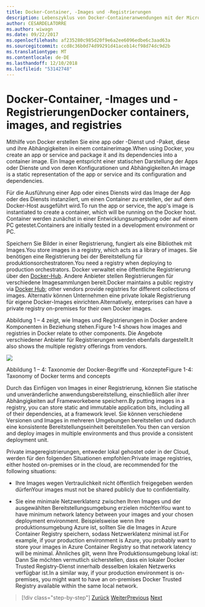 ```yaml
---
title: Docker-Container, -Images und -Registrierungen
description: Lebenszyklus von Docker-Containeranwendungen mit der Microsoft-Plattform und Tools
author: CESARDELATORRE
ms.author: wiwagn
ms.date: 09/22/2017
ms.openlocfilehash: af235280c985d20f9e6a2ee6096edbe6c3aad63a
ms.sourcegitcommit: ccd8c36b0d74d99291d41aceb14cf98d74dc9d2b
ms.translationtype: MT
ms.contentlocale: de-DE
ms.lasthandoff: 12/10/2018
ms.locfileid: "53142748"
---
```

# <a name="docker-containers-images-and-registries"></a><span data-ttu-id="ee438-103">Docker-Container, -Images und -Registrierungen</span><span class="sxs-lookup"><span data-stu-id="ee438-103">Docker containers, images, and registries</span></span>

<span data-ttu-id="ee438-104">Mithilfe von Docker erstellen Sie eine app oder -Dienst und -Paket, diese und ihre Abhängigkeiten in einem containerimage.</span><span class="sxs-lookup"><span data-stu-id="ee438-104">When using Docker, you create an app or service and package it and its dependencies into a container image.</span></span> <span data-ttu-id="ee438-105">Ein Image entspricht einer statischen Darstellung der Apps oder Dienste und von deren Konfigurationen und Abhängigkeiten.</span><span class="sxs-lookup"><span data-stu-id="ee438-105">An image is a static representation of the app or service and its configuration and dependencies.</span></span>

<span data-ttu-id="ee438-106">Für die Ausführung einer App oder eines Diensts wird das Image der App oder des Diensts instanziiert, um einen Container zu erstellen, der auf dem Docker-Host ausgeführt wird.</span><span class="sxs-lookup"><span data-stu-id="ee438-106">To run the app or service, the app's image is instantiated to create a container, which will be running on the Docker host.</span></span> <span data-ttu-id="ee438-107">Container werden zunächst in einer Entwicklungsumgebung oder auf einem PC getestet.</span><span class="sxs-lookup"><span data-stu-id="ee438-107">Containers are initially tested in a development environment or PC.</span></span>

<span data-ttu-id="ee438-108">Speichern Sie Bilder in einer Registrierung, fungiert als eine Bibliothek mit Images.</span><span class="sxs-lookup"><span data-stu-id="ee438-108">You store images in a registry, which acts as a library of images.</span></span> <span data-ttu-id="ee438-109">Sie benötigen eine Registrierung bei der Bereitstellung für produktionsorchestratoren.</span><span class="sxs-lookup"><span data-stu-id="ee438-109">You need a registry when deploying to production orchestrators.</span></span> <span data-ttu-id="ee438-110">Docker verwaltet eine öffentliche Registrierung über den [Docker-Hub](https://hub.docker.com/). Andere Anbieter stellen Registrierungen für verschiedene Imagesammlungen bereit.</span><span class="sxs-lookup"><span data-stu-id="ee438-110">Docker maintains a public registry via [Docker Hub](https://hub.docker.com/); other vendors provide registries for different collections of images.</span></span> <span data-ttu-id="ee438-111">Alternativ können Unternehmen eine private lokale Registrierung für eigene Docker-Images einrichten.</span><span class="sxs-lookup"><span data-stu-id="ee438-111">Alternatively, enterprises can have a private registry on-premises for their own Docker images.</span></span>

<span data-ttu-id="ee438-112">Abbildung 1 – 4 zeigt, wie Images und Registrierungen in Docker andere Komponenten in Beziehung stehen.</span><span class="sxs-lookup"><span data-stu-id="ee438-112">Figure 1-4 shows how images and registries in Docker relate to other components.</span></span> <span data-ttu-id="ee438-113">Die Angebote verschiedener Anbieter für Registrierungen werden ebenfalls dargestellt.</span><span class="sxs-lookup"><span data-stu-id="ee438-113">It also shows the multiple registry offerings from vendors.</span></span>

![](./media/image4.png)

<span data-ttu-id="ee438-114">Abbildung 1 – 4: Taxonomie der Docker-Begriffe und -Konzepte</span><span class="sxs-lookup"><span data-stu-id="ee438-114">Figure 1-4: Taxonomy of Docker terms and concepts</span></span>

<span data-ttu-id="ee438-115">Durch das Einfügen von Images in einer Registrierung, können Sie statische und unveränderliche anwendungsbereitstellung, einschließlich aller ihrer Abhängigkeiten auf Frameworkebene speichern.</span><span class="sxs-lookup"><span data-stu-id="ee438-115">By putting images in a registry, you can store static and immutable application bits, including all of their dependencies, at a framework level.</span></span> <span data-ttu-id="ee438-116">Sie können verschiedene Versionen und Images in mehreren Umgebungen bereitstellen und dadurch eine konsistente Bereitstellungseinheit bereitstellen.</span><span class="sxs-lookup"><span data-stu-id="ee438-116">You then can version and deploy images in multiple environments and thus provide a consistent deployment unit.</span></span>

<span data-ttu-id="ee438-117">Private imageregistrierungen, entweder lokal gehostet oder in der Cloud, werden für den folgenden Situationen empfohlen:</span><span class="sxs-lookup"><span data-stu-id="ee438-117">Private image registries, either hosted on-premises or in the cloud, are recommended for the following situations:</span></span>

-   <span data-ttu-id="ee438-118">Ihre Images wegen Vertraulichkeit nicht öffentlich freigegeben werden dürfen</span><span class="sxs-lookup"><span data-stu-id="ee438-118">Your images must not be shared publicly due to confidentiality.</span></span>

-   <span data-ttu-id="ee438-119">Sie eine minimale Netzwerklatenz zwischen Ihren Images und der ausgewählten Bereitstellungsumgebung erzielen möchten</span><span class="sxs-lookup"><span data-stu-id="ee438-119">You want to have minimum network latency between your images and your chosen deployment environment.</span></span> <span data-ttu-id="ee438-120">Beispielsweise wenn Ihre produktionsumgebung Azure ist, sollten Sie die Images in Azure Container Registry speichern, sodass Netzwerklatenz minimal ist.</span><span class="sxs-lookup"><span data-stu-id="ee438-120">For example, if your production environment is Azure, you probably want to store your images in Azure Container Registry so that network latency will be minimal.</span></span> <span data-ttu-id="ee438-121">Ähnliches gilt, wenn Ihre Produktionsumgebung lokal ist: Dann Sie möchten vermutlich sicherstellen, dass ein lokaler Docker Trusted Registry-Dienst innerhalb desselben lokalen Netzwerks verfügbar ist.</span><span class="sxs-lookup"><span data-stu-id="ee438-121">In a similar way, if your production environment is on-premises, you might want to have an on-premises Docker Trusted Registry available within the same local network.</span></span>

>[!div class="step-by-step"]
><span data-ttu-id="ee438-122">[Zurück](docker-terminology.md)
>[Weiter](Docker-application-lifecycle/index.md)</span><span class="sxs-lookup"><span data-stu-id="ee438-122">[Previous](docker-terminology.md)
[Next](Docker-application-lifecycle/index.md)</span></span>